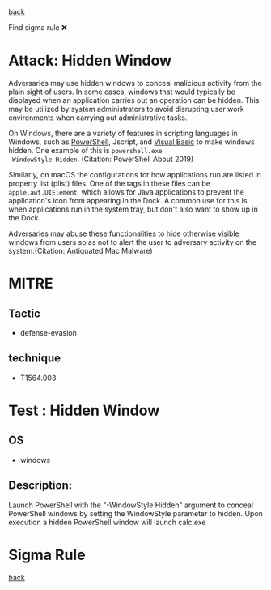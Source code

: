 
[back](../index.md)

Find sigma rule :x: 

# Attack: Hidden Window 

Adversaries may use hidden windows to conceal malicious activity from the plain sight of users. In some cases, windows that would typically be displayed when an application carries out an operation can be hidden. This may be utilized by system administrators to avoid disrupting user work environments when carrying out administrative tasks. 

On Windows, there are a variety of features in scripting languages in Windows, such as [PowerShell](https://attack.mitre.org/techniques/T1059/001), Jscript, and [Visual Basic](https://attack.mitre.org/techniques/T1059/005) to make windows hidden. One example of this is <code>powershell.exe -WindowStyle Hidden</code>. (Citation: PowerShell About 2019)

Similarly, on macOS the configurations for how applications run are listed in property list (plist) files. One of the tags in these files can be <code>apple.awt.UIElement</code>, which allows for Java applications to prevent the application's icon from appearing in the Dock. A common use for this is when applications run in the system tray, but don't also want to show up in the Dock.

Adversaries may abuse these functionalities to hide otherwise visible windows from users so as not to alert the user to adversary activity on the system.(Citation: Antiquated Mac Malware)

# MITRE
## Tactic
  - defense-evasion


## technique
  - T1564.003


# Test : Hidden Window
## OS
  - windows


## Description:
Launch PowerShell with the "-WindowStyle Hidden" argument to conceal PowerShell windows by setting the WindowStyle parameter to hidden.
Upon execution a hidden PowerShell window will launch calc.exe


# Sigma Rule


[back](../index.md)
